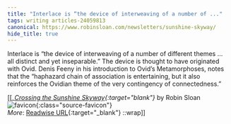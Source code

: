 ```yaml
---
title: "Interlace is “the device of interweaving of a number of ..."
tags: writing articles-24059813
canonical: https://www.robinsloan.com/newsletters/sunshine-skyway/
hide_title: true
---
```


Interlace is “the device of interweaving of a number of different themes … all distinct and yet inseparable.” The device is thought to have originated with Ovid. Denis Feeny in his introduction to Ovid’s Metamorphoses, notes that the “haphazard chain of association is entertaining, but it also reinforces the Ovidian theme of the very contingency of connectedness.”


[[<cite>_[Crossing the Sunshine Skyway](https://www.robinsloan.com/newsletters/sunshine-skyway/){:target="_blank"}_</cite> by Robin Sloan ![favicon](https://s2.googleusercontent.com/s2/favicons?domain=www.robinsloan.com){:class="source-favicon"}<br>
_More_: [Readwise URL](https://readwise.io/open/470414670){:target="_blank"}
::wrap]]